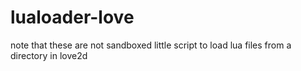 # lualoader-love
note that these are not sandboxed
little script to load lua files from a directory in love2d
